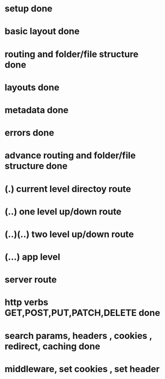 # setup done

# basic layout done

# routing and folder/file structure done

# layouts done

# metadata done

# errors done

# advance routing and folder/file structure done

<!-- intercepting routes pattern -->

# (.) current level directoy route

# (..) one level up/down route

# (..)(..) two level up/down route

# (...) app level

<!-- end -->

# server route

# http verbs GET,POST,PUT,PATCH,DELETE done

# search params, headers , cookies , redirect, caching done

# middleware, set cookies , set header
